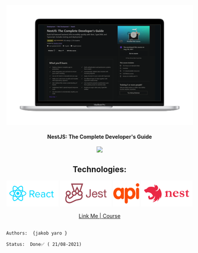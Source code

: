 <div align = "center">

  ![](./nest-preview.png)
</div>


<h4 align="center" >
  NestJS: The Complete Developer's Guide
</h4>

<div align = "center">

  ![](Readme-info.png)
</div>






<div align="center">
<!--   <img src="./public/images/cta-logo-one.png" alt="DisneyPlus logo"> -->
</div>







 <h2 align = 'center'>Technologies:  </h2>
<p align="center">
  <img src="./my-cv/src/assets/reactjs-ar21.svg" alt="react"  height="70"/>
   <img src="./my-cv/src/assets/jestjsio-ar21.svg" alt="jest"  height="70"/>
  <img src="./my-cv/src/assets/apigee-icon.svg" alt="api"  height="70"/>
<img src="./my-cv/src/assets/nestjs-ar21.svg" alt="nest"  height="70"/>



</p>

<p align="center">
  <a href="https://wa.me/+46793351364?text=tja%20Jakob%20jag%20gillade%20dit%NestJs%20API%20">Link Me   |   </a>
  <a href="https://www.udemy.com/course/nestjs-the-complete-developers-guide20">Course</a>
</p>




##
```
Authors:  {jakob yaro }
```

  
  
  ```
Status:  Done✅ ( 21/08-2021)
```

  
  

  












